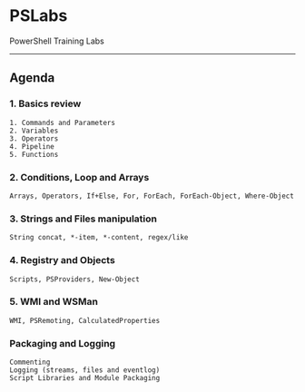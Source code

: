 # PSLabs

PowerShell Training Labs

---

## Agenda

### 1. Basics review

    1. Commands and Parameters
    2. Variables
    3. Operators
    4. Pipeline
    5. Functions

### 2. Conditions, Loop and Arrays

    Arrays, Operators, If+Else, For, ForEach, ForEach-Object, Where-Object

### 3. Strings and Files manipulation

    String concat, *-item, *-content, regex/like

### 4. Registry and Objects

    Scripts, PSProviders, New-Object

### 5. WMI and WSMan

    WMI, PSRemoting, CalculatedProperties


### Packaging and Logging

    Commenting
    Logging (streams, files and eventlog)
    Script Libraries and Module Packaging